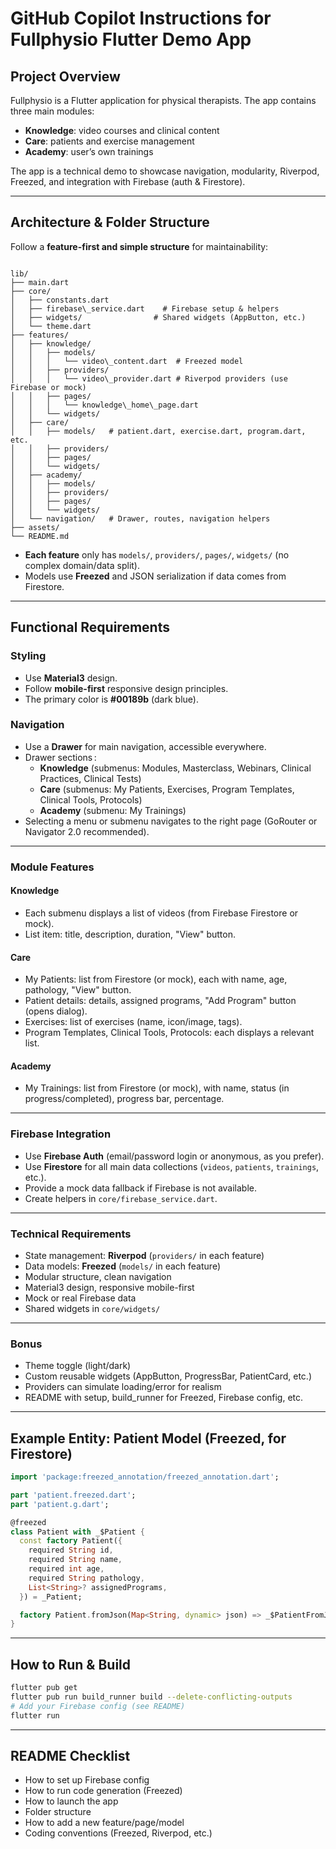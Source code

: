 # GitHub Copilot Instructions for Fullphysio Flutter Demo App

## Project Overview

Fullphysio is a Flutter application for physical therapists. The app contains three main modules:

- **Knowledge**: video courses and clinical content
- **Care**: patients and exercise management
- **Academy**: user’s own trainings

The app is a technical demo to showcase navigation, modularity, Riverpod, Freezed, and integration with Firebase (auth & Firestore).

---

## Architecture & Folder Structure

Follow a **feature-first and simple structure** for maintainability:

```

lib/
├── main.dart
├── core/
│   ├── constants.dart
│   ├── firebase\_service.dart    # Firebase setup & helpers
│   ├── widgets/                # Shared widgets (AppButton, etc.)
│   └── theme.dart
├── features/
│   ├── knowledge/
│   │   ├── models/
│   │   │   └── video\_content.dart  # Freezed model
│   │   ├── providers/
│   │   │   └── video\_provider.dart # Riverpod providers (use Firebase or mock)
│   │   ├── pages/
│   │   │   └── knowledge\_home\_page.dart
│   │   └── widgets/
│   ├── care/
│   │   ├── models/   # patient.dart, exercise.dart, program.dart, etc.
│   │   ├── providers/
│   │   ├── pages/
│   │   └── widgets/
│   ├── academy/
│   │   ├── models/
│   │   ├── providers/
│   │   ├── pages/
│   │   └── widgets/
│   └── navigation/   # Drawer, routes, navigation helpers
├── assets/
└── README.md

```

- **Each feature** only has `models/`, `providers/`, `pages/`, `widgets/` (no complex domain/data split).
- Models use **Freezed** and JSON serialization if data comes from Firestore.

---

## Functional Requirements

### Styling

- Use **Material3** design.
- Follow **mobile-first** responsive design principles.
- The primary color is **#00189b** (dark blue).

### Navigation

- Use a **Drawer** for main navigation, accessible everywhere.
- Drawer sections :
  - **Knowledge** (submenus: Modules, Masterclass, Webinars, Clinical Practices, Clinical Tests)
  - **Care** (submenus: My Patients, Exercises, Program Templates, Clinical Tools, Protocols)
  - **Academy** (submenu: My Trainings)
- Selecting a menu or submenu navigates to the right page (GoRouter or Navigator 2.0 recommended).

---

### Module Features

#### Knowledge

- Each submenu displays a list of videos (from Firebase Firestore or mock).
- List item: title, description, duration, "View" button.

#### Care

- My Patients: list from Firestore (or mock), each with name, age, pathology, "View" button.
- Patient details: details, assigned programs, "Add Program" button (opens dialog).
- Exercises: list of exercises (name, icon/image, tags).
- Program Templates, Clinical Tools, Protocols: each displays a relevant list.

#### Academy

- My Trainings: list from Firestore (or mock), with name, status (in progress/completed), progress bar, percentage.

---

### Firebase Integration

- Use **Firebase Auth** (email/password login or anonymous, as you prefer).
- Use **Firestore** for all main data collections (`videos`, `patients`, `trainings`, etc.).
- Provide a mock data fallback if Firebase is not available.
- Create helpers in `core/firebase_service.dart`.

---

### Technical Requirements

- State management: **Riverpod** (`providers/` in each feature)
- Data models: **Freezed** (`models/` in each feature)
- Modular structure, clean navigation
- Material3 design, responsive mobile-first
- Mock or real Firebase data
- Shared widgets in `core/widgets/`

---

### Bonus

- Theme toggle (light/dark)
- Custom reusable widgets (AppButton, ProgressBar, PatientCard, etc.)
- Providers can simulate loading/error for realism
- README with setup, build_runner for Freezed, Firebase config, etc.

---

## Example Entity: Patient Model (Freezed, for Firestore)

```dart
import 'package:freezed_annotation/freezed_annotation.dart';

part 'patient.freezed.dart';
part 'patient.g.dart';

@freezed
class Patient with _$Patient {
  const factory Patient({
    required String id,
    required String name,
    required int age,
    required String pathology,
    List<String>? assignedPrograms,
  }) = _Patient;

  factory Patient.fromJson(Map<String, dynamic> json) => _$PatientFromJson(json);
}
```

---

## How to Run & Build

```bash
flutter pub get
flutter pub run build_runner build --delete-conflicting-outputs
# Add your Firebase config (see README)
flutter run
```

---

## README Checklist

- How to set up Firebase config
- How to run code generation (Freezed)
- How to launch the app
- Folder structure
- How to add a new feature/page/model
- Coding conventions (Freezed, Riverpod, etc.)
